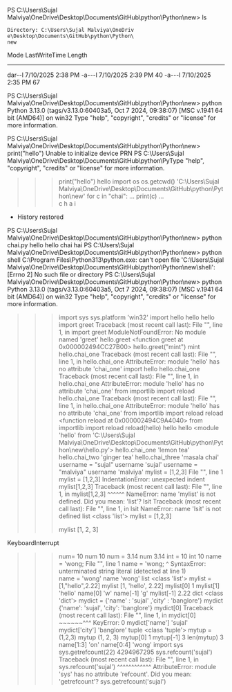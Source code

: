 PS C:\Users\Sujal Malviya\OneDrive\Desktop\Documents\GitHub\python\Python\new> ls


    Directory: C:\Users\Sujal Malviya\OneDriv
    e\Desktop\Documents\GitHub\python\Python\ 
    new


Mode                 LastWriteTime     Length 
----                 -------------     ------ 
dar--l         7/10/2025   2:38 PM
-a---l         7/10/2025   2:39 PM         40
-a---l         7/10/2025   2:35 PM         67


PS C:\Users\Sujal Malviya\OneDrive\Desktop\Documents\GitHub\python\Python\new>                        python
Python 3.13.0 (tags/v3.13.0:60403a5, Oct  7 2024, 09:38:07) [MSC v.1941 64 bit (AMD64)] on win32
Type "help", "copyright", "credits" or "license" for more information.
>>> 
PS C:\Users\Sujal Malviya\OneDrive\Desktop\Documents\GitHub\python\Python\new> print("hello")
Unable to initialize device PRN
PS C:\Users\Sujal Malviya\OneDrive\Desktop\Documents\GitHub\python\PyType "help", "copyright", "credits" or "license" for more information.
>>> print("hello")
hello
>>> import os
>>> os.getcwd()
'C:\\Users\\Sujal Malviya\\OneDrive\\Desktop\\Documents\\GitHub\\python\\Python\\new'
>>> for c in "chai":
...     print(c)
...     
c
h
a
i
>>> 
 *  History restored 

PS C:\Users\Sujal Malviya\OneDrive\Desktop\Documents\GitHub\python\Python\new> python chai.py
hello
hello
chai
hai
PS C:\Users\Sujal Malviya\OneDrive\Desktop\Documents\GitHub\python\Python\new> python shell
C:\Program Files\Python313\python.exe: can't open file 'C:\\Users\\Sujal Malviya\\OneDrive\\Desktop\\Documents\\GitHub\\python\\Python\\new\\shell': [Errno 2] No such file or directory
PS C:\Users\Sujal Malviya\OneDrive\Desktop\Documents\GitHub\python\Python\new> python
Python 3.13.0 (tags/v3.13.0:60403a5, Oct  7 2024, 09:38:07) [MSC v.1941 64 bit (AMD64)] on win32
Type "help", "copyright", "credits" or "license" for more information.
>>> import sys
>>> sys.platform
'win32'
>>> import hello
hello
hello
>>> import greet
Traceback (most recent call last):
  File "<python-input-3>", line 1, in <module>
    import greet
ModuleNotFoundError: No module named 'greet'
>>> hello.greet
<function greet at 0x000002494CC27B00>
>>> hello.greet("mint")
mint
>>> hello.chai_one
Traceback (most recent call last):
  File "<python-input-6>", line 1, in <module>
    hello.chai_one
AttributeError: module 'hello' has no attribute 'chai_one'
>>> import hello
>>> hello.chai_one
Traceback (most recent call last):
  File "<python-input-8>", line 1, in <module>
    hello.chai_one
AttributeError: module 'hello' has no attribute 'chai_one'
>>> from importlib import reload
>>> hello.chai_one
Traceback (most recent call last):
  File "<python-input-10>", line 1, in <module>
    hello.chai_one
AttributeError: module 'hello' has no attribute 'chai_one'
>>> from importlib import reload
>>> reload
<function reload at 0x000002494C9A4040>
>>> from importlib import reload
>>> reload(hello)
hello
hello
<module 'hello' from 'C:\\Users\\Sujal Malviya\\OneDrive\\Desktop\\Documents\\GitHub\\python\\Python\\new\\hello.py'>
>>> hello.chai_one
'lemon tea'
>>> hello.chai_two
'ginger tea'
>>> hello.chai_three
'masala chai'
>>> username = "sujal"
>>> username
'sujal'
>>> username = "malviya"
>>> username
'malviya'
>>>  mylist = [1,2,3]
  File "<python-input-22>", line 1
    mylist = [1,2,3]
IndentationError: unexpected indent
>>> mylist[1,2,3]
Traceback (most recent call last):
  File "<python-input-23>", line 1, in <module>
    mylist[1,2,3]
    ^^^^^^
NameError: name 'mylist' is not defined. Did you mean: 'list'?
>>> lsit
Traceback (most recent call last):
  File "<python-input-24>", line 1, in <module>
    lsit
NameError: name 'lsit' is not defined
>>> list
<class 'list'>
>>> mylist = [1,2,3]
>>> 
>>> mylist
[1, 2, 3]
>>> 
KeyboardInterrupt
>>> num= 10
>>> num
10
>>> num = 3.14
>>> num
3.14
>>> int  = 10
>>> int
10
>>> name = 'wong;
  File "<python-input-35>", line 1
    name = 'wong;
           ^
SyntaxError: unterminated string literal (detected at line 1)        
>>> name = 'wong'
>>> name
'wong'
>>> list
<class 'list'>
>>> mylist = [1,"hello",2.22]
>>> mylist
[1, 'hello', 2.22]
>>> mylist[0]
1
>>> mylist[1]
'hello'
>>> name[0]
'w'
>>> name[-1]
'g'
>>> mylist[-1]
2.22
>>> dict
<class 'dict'>
>>> mydict = {'name' : 'sujal' ,'city' : 'banglore'}
>>> mydict
{'name': 'sujal', 'city': 'banglore'}
>>> mydict[0]
Traceback (most recent call last):
  File "<python-input-49>", line 1, in <module>
    mydict[0]
    ~~~~~~^^^
KeyError: 0
>>> mydict['name']
'sujal'
>>> mydict['city']
'banglore'
>>> tuple
<class 'tuple'>
>>> mytup = (1,2,3)
>>> mytup
(1, 2, 3)
>>> mytup[0]
1
>>> mytup[-1]
3
>>> len(mytup)
3
>>> name[1:3]
'on'
>>> name[0:4]
'wong'
>>> import sys
>>> sys.getrefcount(22)
4294967295
>>> sys.refcount('sujal')
Traceback (most recent call last):
  File "<python-input-63>", line 1, in <module>
    sys.refcount('sujal')
    ^^^^^^^^^^^^
AttributeError: module 'sys' has no attribute 'refcount'. Did you mean: 'getrefcount'?
>>> sys.getrefcount('sujal')

